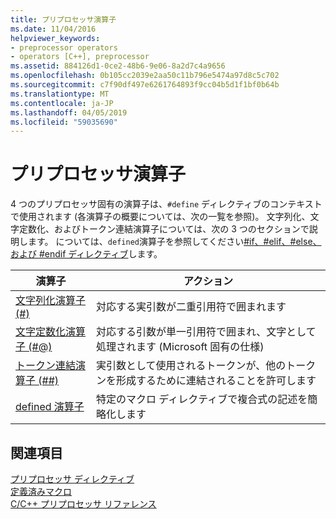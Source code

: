 ```yaml
---
title: プリプロセッサ演算子
ms.date: 11/04/2016
helpviewer_keywords:
- preprocessor operators
- operators [C++], preprocessor
ms.assetid: 884126d1-0ce2-48b6-9e06-8a2d7c4a9656
ms.openlocfilehash: 0b105cc2039e2aa50c11b796e5474a97d8c5c702
ms.sourcegitcommit: c7f90df497e6261764893f9cc04b5d1f1bf0b64b
ms.translationtype: MT
ms.contentlocale: ja-JP
ms.lasthandoff: 04/05/2019
ms.locfileid: "59035690"
---
```

# <a name="preprocessor-operators"></a>プリプロセッサ演算子
4 つのプリプロセッサ固有の演算子は、`#define` ディレクティブのコンテキストで使用されます (各演算子の概要については、次の一覧を参照)。 文字列化、文字定数化、およびトークン連結演算子については、次の 3 つのセクションで説明します。 については、`defined`演算子を参照してください[#if、#elif、#else、および #endif ディレクティブ](../preprocessor/hash-if-hash-elif-hash-else-and-hash-endif-directives-c-cpp.md)します。

|演算子|アクション|
|--------------|------------|
|[文字列化演算子 (#)](../preprocessor/stringizing-operator-hash.md)|対応する実引数が二重引用符で囲まれます|
|[文字定数化演算子 (#@)](../preprocessor/charizing-operator-hash-at.md)|対応する引数が単一引用符で囲まれ、文字として処理されます (Microsoft 固有の仕様)|
|[トークン連結演算子 (##)](../preprocessor/token-pasting-operator-hash-hash.md)|実引数として使用されるトークンが、他のトークンを形成するために連結されることを許可します|
|[defined 演算子](../preprocessor/hash-if-hash-elif-hash-else-and-hash-endif-directives-c-cpp.md)|特定のマクロ ディレクティブで複合式の記述を簡略化します|

## <a name="see-also"></a>関連項目

[プリプロセッサ ディレクティブ](../preprocessor/preprocessor-directives.md)<br/>
[定義済みマクロ](../preprocessor/predefined-macros.md)<br/>
[C/C++ プリプロセッサ リファレンス](../preprocessor/c-cpp-preprocessor-reference.md)